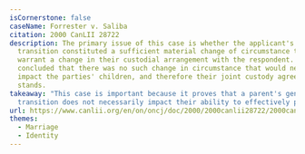 ```yaml
---
isCornerstone: false
caseName: Forrester v. Saliba
citation: 2000 CanLII 28722
description: The primary issue of this case is whether the applicant's gender
  transition constituted a sufficient material change of circumstance that would
  warrant a change in their custodial arrangement with the respondent. The OHRT
  concluded that there was no such change in circumstance that would negatively
  impact the parties' children, and therefore their joint custody agreement
  stands.
takeaway: "This case is important because it proves that a parent's gender
  transition does not necessarily impact their ability to effectively parent. "
url: https://www.canlii.org/en/on/oncj/doc/2000/2000canlii28722/2000canlii28722.html?autocompleteStr=forrester%20v%20&autocompletePos=4
themes:
  - Marriage
  - Identity
---
```

